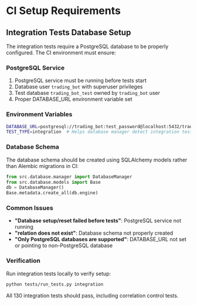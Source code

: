 # CI Setup Requirements

## Integration Tests Database Setup

The integration tests require a PostgreSQL database to be properly configured. The CI environment must ensure:

### PostgreSQL Service
1. PostgreSQL service must be running before tests start
2. Database user `trading_bot` with superuser privileges
3. Test database `trading_bot_test` owned by `trading_bot` user
4. Proper DATABASE_URL environment variable set

### Environment Variables
```bash
DATABASE_URL=postgresql://trading_bot:test_password@localhost:5432/trading_bot_test
TEST_TYPE=integration  # Helps database manager detect integration test context
```

### Database Schema
The database schema should be created using SQLAlchemy models rather than Alembic migrations in CI:

```python
from src.database.manager import DatabaseManager
from src.database.models import Base
db = DatabaseManager()
Base.metadata.create_all(db.engine)
```

### Common Issues
- **"Database setup/reset failed before tests"**: PostgreSQL service not running
- **"relation does not exist"**: Database schema not properly created
- **"Only PostgreSQL databases are supported"**: DATABASE_URL not set or pointing to non-PostgreSQL database

### Verification
Run integration tests locally to verify setup:
```bash
python tests/run_tests.py integration
```

All 130 integration tests should pass, including correlation control tests.